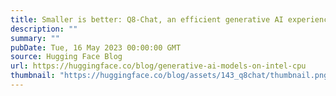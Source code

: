 ```yaml
---
title: Smaller is better: Q8-Chat, an efficient generative AI experience on Xeon
description: ""
summary: ""
pubDate: Tue, 16 May 2023 00:00:00 GMT
source: Hugging Face Blog
url: https://huggingface.co/blog/generative-ai-models-on-intel-cpu
thumbnail: "https://huggingface.co/blog/assets/143_q8chat/thumbnail.png"
---
```


